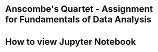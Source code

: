 # Anscombe's Quartet - Assignment for Fundamentals of Data Analysis

# How to view Jupyter Notebook


